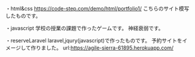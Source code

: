 ・html&css
https://code-step.com/demo/html/portfolio1/
こちらのサイト模写したものです。

・javascript
学校の授業の課題で作ったゲームです。
神経衰弱です。

・reserveLaravel
laravel,jqury(javascript)で作ったものです。
予約サイトをイメージして作りました。
url:https://agile-sierra-61895.herokuapp.com/
